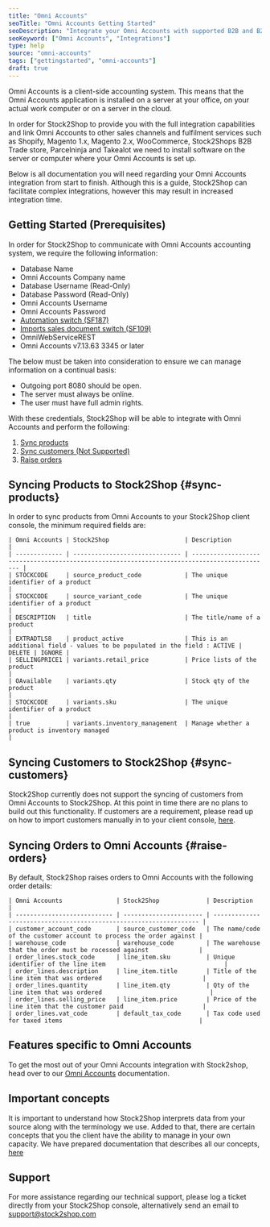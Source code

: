 ```yaml
---
title: "Omni Accounts"
seoTitle: "Omni Accounts Getting Started"
seoDescription: "Integrate your Omni Accounts with supported B2B and B2C Systems through Stock2Shop"
seoKeyword: ["Omni Accounts", "Integrations"]
type: help
source: "omni-accounts"
tags: ["gettingstarted", "omni-accounts"]
draft: true
---
```



Omni Accounts is a client-side accounting system. 
This means that the Omni Accounts application is installed on a 
server at your office, on your actual work computer or on a 
server in the cloud. 

In order for Stock2Shop to provide you with the full integration capabilities and link Omni Accounts
to other sales channels and fulfilment services such as 
Shopify, Magento 1.x, Magento 2.x, WooCommerce, Stock2Shops B2B Trade store, 
Parcelninja and Takealot we need to install software on the server or computer where your Omni Accounts is set up. 

Below is all documentation you will need regarding your Omni Accounts integration from start to finish.
Although this is a guide, Stock2Shop can facilitate complex integrations, however this may result in increased integration time.

## Getting Started (Prerequisites)
In order for Stock2Shop to communicate with Omni Accounts accounting system, 
we require the following information:

- Database Name
- Omni Accounts Company name
- Database Username (Read-Only)
- Database Password (Read-Only)
- Omni Accounts Username
- Omni Accounts Password
- [Automation switch (SF187)](https://www.omniaccounts.co.za/switch/omni-automation "Omni Accounts automation switch")
- [Imports sales document switch (SF109)](https://www.omniaccounts.co.za/switch/import-sales-documents "Omni Accounts import sales document switch")
- OmniWebServiceREST
- Omni Accounts v7.13.63 3345 or later

The below must be taken into consideration to ensure we can manage information on a continual basis:

- Outgoing port 8080 should be open.
- The server must always be online.
- The user must have full admin rights.

With these credentials, Stock2Shop will be able to integrate with 
Omni Accounts and perform the following:

1. [Sync products](#sync-products) 
2. [Sync customers (Not Supported)](#sync-customers) 
3. [Raise orders](#raise-orders) 

## Syncing Products to Stock2Shop {#sync-products}
In order to sync products from Omni Accounts to your Stock2Shop client console, 
the minimum required fields are:

```
| Omni Accounts | Stock2Shop                     | Description                                                                                  |
| ------------- | ------------------------------ | -------------------------------------------------------------------------------------------- |
| STOCKCODE     | source_product_code            | The unique identifier of a product                                                           |
| STOCKCODE     | source_variant_code            | The unique identifier of a product                                                           |
| DESCRIPTION   | title                          | The title/name of a product                                                                  |
| EXTRADTLS8    | product_active                 | This is an additional field - values to be populated in the field : ACTIVE | DELETE | IGNORE |
| SELLINGPRICE1 | variants.retail_price          | Price lists of the product                                                                   |
| OAvailable    | variants.qty                   | Stock qty of the product                                                                     |
| STOCKCODE     | variants.sku                   | The unique identifier of a product                                                           |
| true          | variants.inventory_management  | Manage whether a product is inventory managed                                                |

 ```

## Syncing Customers to Stock2Shop  {#sync-customers}
Stock2Shop currently does not support the syncing of customers from Omni Accounts to Stock2Shop. 
At this point in time there are no plans to build out this functionality. 
If customers are a requirement, please read up on how to import customers manually in to your client console, [here](/help/how-it-works-customer-import "Manually import customers into Stock2Shop").
 
## Syncing Orders to Omni Accounts {#raise-orders}
By default, Stock2Shop raises orders to Omni Accounts with the following order details:

```
| Omni Accounts               | Stock2Shop             | Description                                                        |
| --------------------------- | ---------------------- | ------------------------------------------------------------------ |
| customer_account_code       | source_customer_code   | The name/code of the customer account to process the order against |
| warehouse_code              | warehouse_code         | The warehouse that the order must be rocessed against              |
| order_lines.stock_code      | line_item.sku          | Unique identifier of the line item                                 |
| order_lines.description     | line_item.title        | Title of the line item that was ordered                            |
| order_lines.quantity        | line_item.qty          | Qty of the line item that was ordered                              |
| order_lines.selling_price   | line_item.price        | Price of the line item that the customer paid                      |
| order_lines.vat_code        | default_tax_code       | Tax code used for taxed items                                      |
 ```

## Features specific to Omni Accounts
To get the most out of your Omni Accounts integration with Stock2shop, 
head over to our [Omni Accounts](/help/features-omni-accounts "Omni Accounts features") documentation.

## Important concepts 
It is important to understand how Stock2Shop interprets data from your source 
along with the terminology we use. Added to that, there are certain concepts that you 
the client have the ability to manage in your own capacity. We have prepared 
documentation that describes all our concepts, [here](/help/how-it-works "How it works")

## Support
For more assistance regarding our technical support, please log a ticket
directly from your Stock2Shop console, alternatively send an email to support@stock2shop.com
